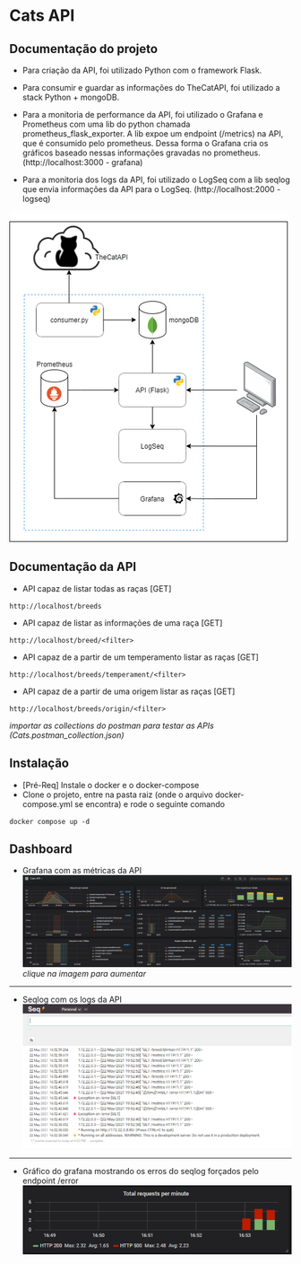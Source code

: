 Cats API
=============
Documentação do projeto
-----------------------
- Para criação da API, foi utilizado Python com o framework Flask.

- Para consumir e guardar as informações do TheCatAPI, foi utilizado a stack Python + mongoDB.

- Para a monitoria de performance da API, foi utilizado o Grafana e Prometheus com uma lib do python chamada prometheus_flask_exporter. A lib expoe um endpoint (/metrics) na API, que é consumido pelo prometheus. Dessa forma o Grafana cria os gráficos baseado nessas informações gravadas no prometheus.  (http://localhost:3000 - grafana)

- Para a monitoria dos logs da API, foi utilizado o LogSeq com a lib seqlog que envia informações da API para o LogSeq. (http://localhost:2000  - logseq)

![Imagem da arquitetura](imgs/diagrama.png)


Documentação da API
-------------------
- API capaz de listar todas as raças [GET]
```
http://localhost/breeds
```

- API capaz de listar as informações de uma raça [GET]
```
http://localhost/breed/<filter>
```

- API capaz de a partir de um temperamento listar as raças [GET]
```
http://localhost/breeds/temperament/<filter>
```

- API capaz de a partir de uma origem listar as raças [GET]
```
http://localhost/breeds/origin/<filter>
```

_importar as collections do postman para testar as APIs (Cats.postman_collection.json)_


Instalação
----------
- [Pré-Req] Instale o docker e o docker-compose
- Clone o projeto, entre na pasta raiz (onde o arquivo docker-compose.yml se encontra) e rode o seguinte comando
```
docker compose up -d
```

Dashboard
---------
- Grafana com as métricas da API
![Imagem do Grafana](imgs/grafana.png)
_clique na imagem para aumentar_

---------------------------
- Seqlog com os logs da API
![Imagem do seq](imgs/log.png)

---------------------------
- Gráfico do grafana mostrando os erros do seqlog forçados pelo endpoint /error
![Imagem do grafana error](imgs/grafana500.png)

